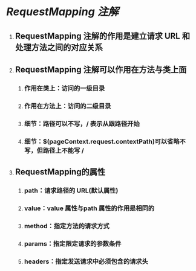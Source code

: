 # ***RequestMapping 注解***

1. ## RequestMapping 注解的作用是建立请求 URL 和处理方法之间的对应关系

2. ## RequestMapping 注解可以作用在方法与类上面

   1. ### 作用在类上：访问的一级目录

   2. ### 作用在方法上：访问的二级目录

   3. ### 细节：路径可以不写，/ 表示从跟路径开始

   4. ### 细节：$(pageContext.request.contextPath)可以省略不写，但路径上不能写 /

3. ## RequestMapping的属性

   1. ### path：请求路径的 URL(默认属性)

   2. ### value：value 属性与path 属性的作用是相同的

   3. ### method：指定方法的请求方式

   4. ### params：指定限定请求的参数条件

   5. ### headers：指定发送请求中必须包含的请求头